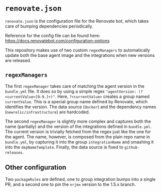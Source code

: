 # `renovate.json`

`renovate.json` is the configuration file for the Renovate bot, which takes care of bumping dependencies periodically.

Reference for the config file can be found here: https://docs.renovatebot.com/configuration-options

This repository makes use of two custom `regexManagers` to automatically update both the base agent image and the integrations when new versions are released.

## `regexManagers`

The first `regexManager` takes care of matching the agent version in the `bundle.yml` file. It does so by using a simple regex `"agentVersion: (?<currentValue>[0-9.]+)"`. Here, `?<currentValue>` creates a group named `currentValue`. This is a special group name defined by Renovate, which identifies the version. The data source (`docker`) and the dependency names (`newrelic/infrastructure`) are hardcoded.

The second `regexManager` is slightly more complex and captures both the name (partially) and the version of the integrations defined in `bundle.yml`. The current version is trivially fetched from the regex just like the one for the agent. The name, however, is composed from the plain repo name in `bundle.yml`, by capturing it into the group `integrationName` and smashing it into the `depNameTemplate`. Finally, the data source is fixed to `github-releases`.

## Other configuration

Two `packageRules` are defined, one to group integration bumps into a single PR, and a second one to pin the `nrjmx` version to the 1.5.x branch.
